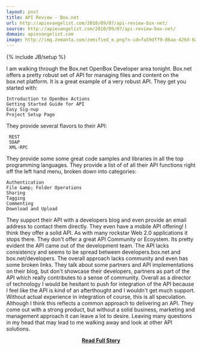 ```yaml
---
layout: post
title: API Review - Box.net
url: http://apievangelist.com/2010/09/07/api-review-box-net/
source: http://apievangelist.com/2010/09/07/api-review-box-net/
domain: apievangelist.com
image: http://img.zemanta.com/zemified_e.png?x-id=fa59dff9-86aa-426d-8a23-0bb2a7091c53
---
```

{% include JB/setup %}<p>

I am walking through the Box.net OpenBox Developer area tonight.  Box.net offers a pretty robust set of API for managing files and content on the box.net platform.
It is a great example of a very robust API.  They get you started with:

	Introduction to OpenBox Actions
	Getting Started Guide for API
	Easy Sig-nup
	Project Setup Page

They provide several flavors to their API:

	 REST
	 SOAP
	 XML-RPC

They provide some some great code samples and libraries in all the top programming languages.
They provide a list of of all their API functions right off the left hand menu, broken down into categories:

	Authentication
	File &amp; Folder Operations
	Sharing
	Tagging
	Commenting
	Download and Upload

They support their API with a developers blog and even provide an email address to contact them directly. They even have a mobile API offering!
I think they offer a solid API. As with many rockstar Web 2.0 applications it stops there. They don't offer a great API Community or Ecoystem. Its pretty evident the API came out of the development team.
The API lacks consistency and seems to be spread between developers.box.net and box.net/developers. The overall approach lacks community and even has some broken links.
They talk about some partners and API implementations on their blog, but don't showcase their developers, partners as part of the API which really contributes to a sense of community. Overall as a director of technology I would be hesitant to push for integration of the API because I feel like the API is kind of an afterthought and I wouldn't get much support.
Without actual experience in integration of course, this is all speculation. Although I think this reflects a common approach to delivering an API. They come out with a strong product, but without a solid business, marketing and management approach it can leave a lot to desire. Leaving many questions in my head that may lead to me walking away and look at other API solutions.
</p>
<center><p><a href="http://apievangelist.com/2010/09/07/api-review-box-net/" style='padding:25px; font-sze:18px; font-weight: bold;'>Read Full Story</a></p></center>
